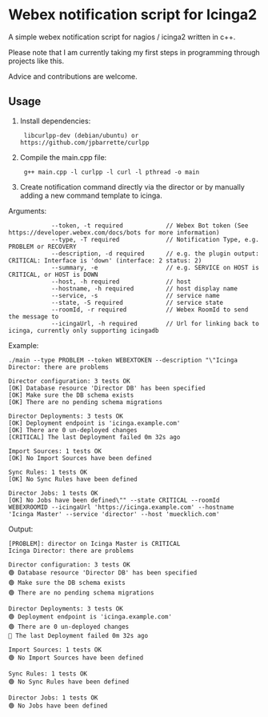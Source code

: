 # Webex notification script for Icinga2

A simple webex notification script for nagios / icinga2 written in c++.

Please note that I am currently taking my first steps in programming through projects like this. 

Advice and contributions are welcome. 

## Usage 

1. Install dependencies:
 
        libcurlpp-dev (debian/ubuntu) or https://github.com/jpbarrette/curlpp
        
2. Compile the main.cpp file: 

        g++ main.cpp -l curlpp -l curl -l pthread -o main
        
3. Create notification command directly via the director or by manually adding a new command template to icinga.

Arguments:

                --token, -t required            // Webex Bot token (See https://developer.webex.com/docs/bots for more information)
                --type, -T required             // Notification Type, e.g. PROBLEM or RECOVERY
                --description, -d required      // e.g. the plugin output: CRITICAL: Interface is 'down' (interface: 2 status: 2) 
                --summary, -e                   // e.g. SERVICE on HOST is CRITICAL, or HOST is DOWN
                --host, -h required             // host
                --hostname, -h required         // host display name
                --service, -s                   // service name
                --state, -S required            // service state
                --roomId, -r required           // Webex RoomId to send the message to
                --icingaUrl, -h required        // Url for linking back to icinga, currently only supporting icingadb

Example:

    ./main --type PROBLEM --token WEBEXTOKEN --description "\"Icinga Director: there are problems

    Director configuration: 3 tests OK
    [OK] Database resource 'Director DB' has been specified
    [OK] Make sure the DB schema exists
    [OK] There are no pending schema migrations

    Director Deployments: 3 tests OK
    [OK] Deployment endpoint is 'icinga.example.com'
    [OK] There are 0 un-deployed changes
    [CRITICAL] The last Deployment failed 0m 32s ago

    Import Sources: 1 tests OK
    [OK] No Import Sources have been defined

    Sync Rules: 1 tests OK
    [OK] No Sync Rules have been defined

    Director Jobs: 1 tests OK
    [OK] No Jobs have been defined\"" --state CRITICAL --roomId WEBEXROOMID --icingaUrl 'https://icinga.example.com' --hostname 'Icinga Master' --service 'director' --host 'muecklich.com'

Output:

    [PROBLEM]: director on Icinga Master is CRITICAL 
    Icinga Director: there are problems    
    
    Director configuration: 3 tests OK 
    🟢 Database resource 'Director DB' has been specified 
    🟢 Make sure the DB schema exists 
    🟢 There are no pending schema migrations 
    
    Director Deployments: 3 tests OK 
    🟢 Deployment endpoint is 'icinga.example.com' 
    🟢 There are 0 un-deployed changes 
    🔴 The last Deployment failed 0m 32s ago
    
    Import Sources: 1 tests OK 
    🟢 No Import Sources have been defined 
    
    Sync Rules: 1 tests OK 
    🟢 No Sync Rules have been defined 
    
    Director Jobs: 1 tests OK 
    🟢 No Jobs have been defined
